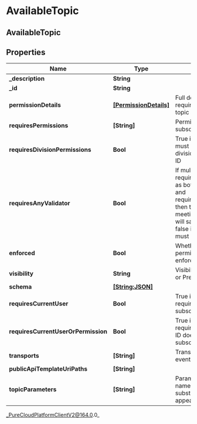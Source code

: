 # AvailableTopic

## AvailableTopic

## Properties

|Name | Type | Description | Notes|
|------------ | ------------- | ------------- | -------------|
| **_description** | **String** |  | [optional] |
| **_id** | **String** |  | [optional] |
| **permissionDetails** | [**[PermissionDetails]**](PermissionDetails) | Full detailed permissions required to subscribe to the topic | [optional] |
| **requiresPermissions** | **[String]** | Permissions required to subscribe to the topic | [optional] |
| **requiresDivisionPermissions** | **Bool** | True if the subscribing user must belong to the same division as the topic object ID | [optional] |
| **requiresAnyValidator** | **Bool** | If multiple permissions are required for this topic, such as both requiresCurrentUser and requiresDivisionPermissions, then true here indicates that meeting any one condition will satisfy the requirements; false indicates all conditions must be met. | [optional] |
| **enforced** | **Bool** | Whether or not the permissions on this topic are enforced | [optional] |
| **visibility** | **String** | Visibility of this topic (Public or Preview) | [optional] |
| **schema** | [**[String:JSON]**](JSON) |  | [optional] |
| **requiresCurrentUser** | **Bool** | True if the topic user ID is required to match the subscribing user ID | [optional] |
| **requiresCurrentUserOrPermission** | **Bool** | True if permissions are only required when the topic user ID does not match the subscribing user ID | [optional] |
| **transports** | **[String]** | Transports that support events for the topic | [optional] |
| **publicApiTemplateUriPaths** | **[String]** |  | [optional] |
| **topicParameters** | **[String]** | Parameters in the topic name that can be substituted, in the order they appear in the topic name | [optional] |



_PureCloudPlatformClientV2@164.0.0_
